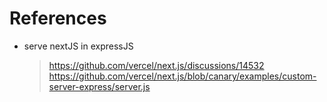 # References
- serve nextJS in expressJS
    > https://github.com/vercel/next.js/discussions/14532 <br>
    > https://github.com/vercel/next.js/blob/canary/examples/custom-server-express/server.js <br>